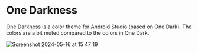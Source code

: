 # One Darkness 
One Darkness is a color theme for Android Studio (based on One Dark). 
The colors are a bit muted compared to the colors in One Dark.

![Screenshot 2024-05-16 at 15 47 19](https://github.com/abra/one_darkness.icls/assets/55690/053687df-89ff-4de5-8a6f-efb744bc3b74)
